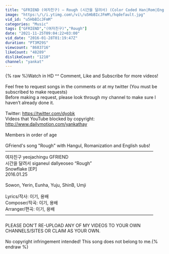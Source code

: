```yaml
---
title: "GFRIEND (여자친구) – Rough (시간을 달려서) (Color Coded Han|Rom|Eng Lyrics) | by Yankat"
image: "https:\/\/i.ytimg.com\/vi\/u5HbBIcJFmM\/hqdefault.jpg"
vid_id: "u5HbBIcJFmM"
categories: "Music"
tags: ["GFRIEND","(여자친구)","Rough"]
date: "2021-11-25T09:04:22+03:00"
vid_date: "2016-01-28T01:19:47Z"
duration: "PT3M29S"
viewcount: "8683716"
likeCount: "48289"
dislikeCount: "1210"
channel: "yankat"
---
```

{% raw %}Watch in HD ^^ Comment, Like and Subscribe for more videos!<br /><br />Feel free to request songs in the comments or at my twitter (You must be subscribed to make requests)<br />Before making a request, please look through my channel to make sure I haven’t already done it.<br /><br />Twitter: <a rel="nofollow" target="blank" href="https://twitter.com/dyobk">https://twitter.com/dyobk</a><br />Videos that YouTube blocked by copyright: <a rel="nofollow" target="blank" href="http://www.dailymotion.com/yankathay">http://www.dailymotion.com/yankathay</a><br /><br />Members in order of age<br /><br />GFriend's song &quot;Rough&quot; with Hangul, Romanization and English subs!<br />–––––––––––––––––––––––––––––––––––––––––––––––––––––––––––––––––––<br />여자친구 yeojachingu GFRIEND <br />시간을 달려서 siganeul dallyeoseo “Rough”<br />Snowflake [EP]<br />2016.01.25<br /><br />Sowon, Yerin, Eunha, Yuju, ShinB, Umji<br /><br />Lyrics/작사: 이기, 용배<br />Composer/작곡: 이기, 용배<br />Arranger/편곡: 이기, 용배<br />–––––––––––––––––––––––––––––––––––––––––––––––––––––––––––––––––––<br /><br />PLEASE DON'T RE-UPLOAD ANY OF MY VIDEOS TO YOUR OWN CHANNELS/SITES OR CLAIM AS YOUR OWN.<br /><br />No copyright infringement intended! This song does not belong to me.{% endraw %}
